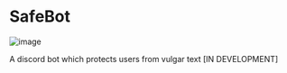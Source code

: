 # SafeBot
![image](https://github.com/user-attachments/assets/8df397df-5417-4c39-9055-ac05059b1801)


A discord bot which protects users from vulgar text [IN DEVELOPMENT]
